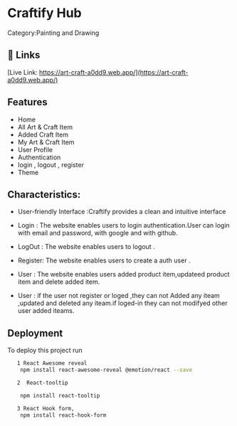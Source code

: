 
#                 Craftify Hub



Category:Painting and Drawing
## 🔗 Links
[Live Link: https://art-craft-a0dd9.web.app/](https://art-craft-a0dd9.web.app/)



## Features

- Home
- All Art & Craft Item
- Added Craft Item
- My Art & Craft Item
- User Profile
- Authentication
- login , logout , register
- Theme


## Characteristics:


- User-friendly Interface :Craftify provides a clean and intuitive interface



- Login :  The website enables users to login authentication.User can login with email and password, with google and with github.


- LogOut :  The website enables users to logout .

- Register:  The website enables users to create a auth user .

- User  :  The website enables users added product item,updateed product item and delete added item.

- User  :  if the user not register or loged ,they can not  Added any iteam ,updated and deleted any iteam.if loged-in they  can not modifyed other user added iteams.


 

## Deployment

To deploy this project run

```bash
   1 React Awesome reveal
    npm install react-awesome-reveal @emotion/react --save
```

```bash
   2  React-tooltip

    npm install react-tooltip
```
```bash
   3 React Hook form,
    npm install react-hook-form

```

